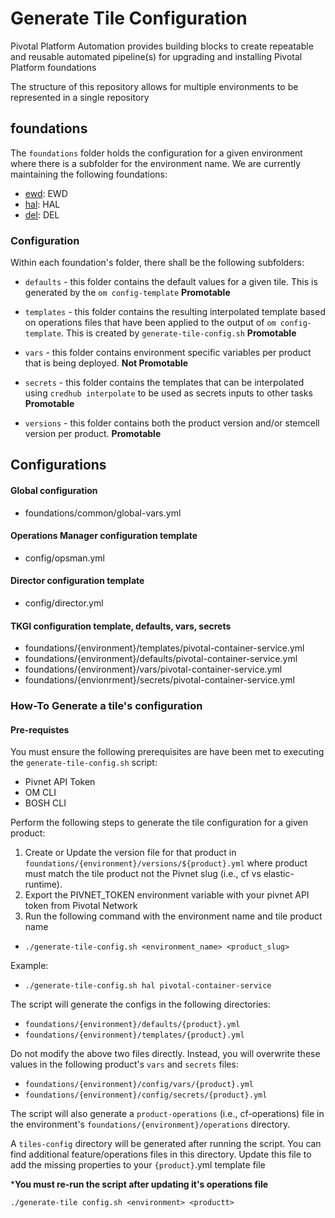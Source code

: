 # Generate Tile Configuration
Pivotal Platform Automation provides building blocks to create repeatable and reusable automated pipeline(s) for upgrading and installing Pivotal Platform foundations

The structure of this repository allows for multiple environments to be represented in a single repository

## foundations

The `foundations` folder holds the configuration for a given environment where there is a subfolder for the environment name. We are currently maintaining the following foundations:
- [ewd](foundations/ewd): EWD
- [hal](foundations/hal): HAL
- [del](foundations/del): DEL

### Configuration

Within each foundation's folder, there shall be the following subfolders:

* `defaults` - this folder contains the default values for a given tile.  This is generated by the `om config-template`  **Promotable**

* `templates` - this folder contains the resulting interpolated template based on operations files that have been applied to the output of `om config-template`.  This is created by `generate-tile-config.sh`  **Promotable**

* `vars` - this folder contains environment specific variables per product that is being deployed. **Not Promotable**

* `secrets` - this folder contains the templates that can be interpolated using `credhub interpolate` to be used as secrets inputs to other tasks **Promotable**

* `versions` - this folder contains both the product version and/or stemcell version per product. **Promotable**


## Configurations

#### Global configuration
- foundations/common/global-vars.yml

#### Operations Manager configuration template
- config/opsman.yml

#### Director configuration template
- config/director.yml

#### TKGI configuration template, defaults, vars, secrets
- foundations/{environment}/templates/pivotal-container-service.yml
- foundations/{environment}/defaults/pivotal-container-service.yml
- foundations/{environment}/vars/pivotal-container-service.yml
- foundations/{envionrment}/secrets/pivotal-container-service.yml

### How-To Generate a tile's configuration

#### Pre-requistes
You must ensure the following prerequisites are have been met to executing the `generate-tile-config.sh` script:
- Pivnet API Token
- OM CLI
- BOSH CLI

Perform the following steps to generate the tile configuration for a given product:
1. Create or Update the version file for that product in `foundations/{environment}/versions/${product}.yml` where product must match the tile product not the Pivnet slug (i.e., cf vs elastic-runtime).
2. Export the PIVNET_TOKEN environment variable with your pivnet API token from Pivotal Network
3. Run the following command with the environment name and tile product name

- `./generate-tile-config.sh <environment_name> <product_slug>`

Example:
- `./generate-tile-config.sh hal pivotal-container-service`

The script will generate the configs in the following directories:
- `foundations/{environment}/defaults/{product}.yml`
- `foundations/{environment}/templates/{product}.yml`

Do not modify the above two files directly. Instead, you will overwrite these values in the following product's `vars` and `secrets` files:
- `foundations/{environment}/config/vars/{product}.yml`
- `foundations/{environment}/config/secrets/{product}.yml`


The script will also generate a `product-operations` (i.e., cf-operations) file in the environment's `foundations/{environment}/operations` directory.

A `tiles-config` directory will be generated after running the script. You can find additional feature/operations files in this directory. Update this file to add the missing properties to your `{product}`.yml template file

*__You must re-run the script after updating it's operations file__

`./generate-tile config.sh <environment> <productt>`
